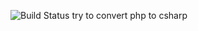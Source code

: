 ![Build Status](https://github.com/mindfocus/nextcloud_net/workflows/CoreCI/badge.svg)
try to convert php to csharp